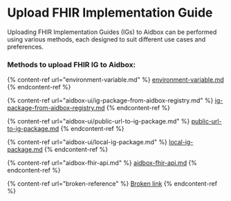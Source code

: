 # Upload FHIR Implementation Guide

Uploading FHIR Implementation Guides (IGs) to Aidbox can be performed using various methods, each designed to suit different use cases and preferences.

### Methods to upload FHIR IG to Aidbox: 

{% content-ref url="environment-variable.md" %}
[environment-variable.md](environment-variable.md)
{% endcontent-ref %}

{% content-ref url="aidbox-ui/ig-package-from-aidbox-registry.md" %}
[ig-package-from-aidbox-registry.md](aidbox-ui/ig-package-from-aidbox-registry.md)
{% endcontent-ref %}

{% content-ref url="aidbox-ui/public-url-to-ig-package.md" %}
[public-url-to-ig-package.md](aidbox-ui/public-url-to-ig-package.md)
{% endcontent-ref %}

{% content-ref url="aidbox-ui/local-ig-package.md" %}
[local-ig-package.md](aidbox-ui/local-ig-package.md)
{% endcontent-ref %}

{% content-ref url="aidbox-fhir-api.md" %}
[aidbox-fhir-api.md](aidbox-fhir-api.md)
{% endcontent-ref %}

{% content-ref url="broken-reference" %}
[Broken link](broken-reference)
{% endcontent-ref %}
